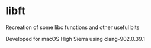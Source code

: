 # libft

Recreation of some libc functions and other useful bits

Developed for macOS High Sierra using clang-902.0.39.1
